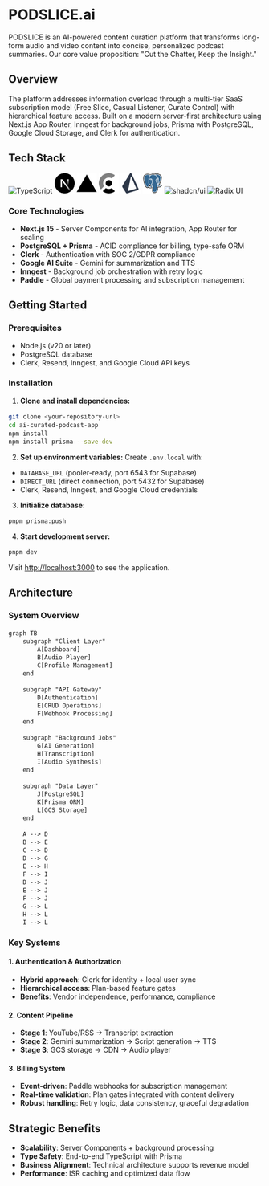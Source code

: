 # PODSLICE.ai

PODSLICE is an AI-powered content curation platform that transforms long-form audio and video content into concise, personalized podcast summaries. Our core value proposition: "Cut the Chatter, Keep the Insight."

## Overview

The platform addresses information overload through a multi-tier SaaS subscription model (Free Slice, Casual Listener, Curate Control) with hierarchical feature access. Built on a modern server-first architecture using Next.js App Router, Inngest for background jobs, Prisma with PostgreSQL, Google Cloud Storage, and Clerk for authentication.

## Tech Stack

<p align="left">
  <img src="https://raw.githubusercontent.com/onemarc/tech-icons/main/icons/typescript.svg" alt="TypeScript" width="40" height="40"/>
  <img src="https://raw.githubusercontent.com/devicons/devicon/master/icons/nextjs/nextjs-original.svg" alt="Next.js" width="40" height="40"/>
  <img src="https://raw.githubusercontent.com/devicons/devicon/master/icons/vercel/vercel-original.svg" alt="Vercel" width="40" height="40"/>
  <img src="public/clerk-logo.svg" alt="Clerk" width="40" height="40"/>
  <img src="https://raw.githubusercontent.com/devicons/devicon/master/icons/prisma/prisma-original.svg" alt="Prisma" width="40" height="40"/>
  <img src="https://raw.githubusercontent.com/devicons/devicon/master/icons/postgresql/postgresql-original.svg" alt="PostgreSQL" width="40" height="40"/>
  <img src="https://raw.githubusercontent.com/onemarc/tech-icons/main/icons/shadcnui.svg" alt="shadcn/ui" width="40" height="40"/>
  <img src="https://raw.githubusercontent.com/onemarc/tech-icons/main/icons/radixui-dark.svg" alt="Radix UI" width="40" height="40"/>
</p>

### Core Technologies

- **Next.js 15** - Server Components for AI integration, App Router for scaling
- **PostgreSQL + Prisma** - ACID compliance for billing, type-safe ORM
- **Clerk** - Authentication with SOC 2/GDPR compliance
- **Google AI Suite** - Gemini for summarization and TTS
- **Inngest** - Background job orchestration with retry logic
- **Paddle** - Global payment processing and subscription management

## Getting Started

### Prerequisites

- Node.js (v20 or later)
- PostgreSQL database
- Clerk, Resend, Inngest, and Google Cloud API keys

### Installation

1. **Clone and install dependencies:**
```bash
git clone <your-repository-url>
cd ai-curated-podcast-app
npm install
npm install prisma --save-dev
```

2. **Set up environment variables:**
Create `.env.local` with:
- `DATABASE_URL` (pooler-ready, port 6543 for Supabase)
- `DIRECT_URL` (direct connection, port 5432 for Supabase)
- Clerk, Resend, Inngest, and Google Cloud credentials

3. **Initialize database:**
```bash
pnpm prisma:push
```

4. **Start development server:**
```bash
pnpm dev
```

Visit [http://localhost:3000](http://localhost:3000) to see the application.

## Architecture

### System Overview

```mermaid
graph TB
    subgraph "Client Layer"
        A[Dashboard]
        B[Audio Player]
        C[Profile Management]
    end
    
    subgraph "API Gateway"
        D[Authentication]
        E[CRUD Operations]
        F[Webhook Processing]
    end
    
    subgraph "Background Jobs"
        G[AI Generation]
        H[Transcription]
        I[Audio Synthesis]
    end
    
    subgraph "Data Layer"
        J[PostgreSQL]
        K[Prisma ORM]
        L[GCS Storage]
    end
    
    A --> D
    B --> E
    C --> D
    D --> G
    E --> H
    F --> I
    D --> J
    E --> J
    F --> J
    G --> L
    H --> L
    I --> L
```

### Key Systems

#### 1. Authentication & Authorization
- **Hybrid approach**: Clerk for identity + local user sync
- **Hierarchical access**: Plan-based feature gates
- **Benefits**: Vendor independence, performance, compliance

#### 2. Content Pipeline
- **Stage 1**: YouTube/RSS → Transcript extraction
- **Stage 2**: Gemini summarization → Script generation → TTS
- **Stage 3**: GCS storage → CDN → Audio player

#### 3. Billing System
- **Event-driven**: Paddle webhooks for subscription management
- **Real-time validation**: Plan gates integrated with content delivery
- **Robust handling**: Retry logic, data consistency, graceful degradation

## Strategic Benefits

- **Scalability**: Server Components + background processing
- **Type Safety**: End-to-end TypeScript with Prisma
- **Business Alignment**: Technical architecture supports revenue model
- **Performance**: ISR caching and optimized data flow

